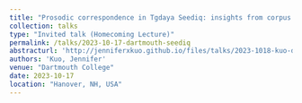 ```yaml
---
title: "Prosodic correspondence in Tgdaya Seediq: insights from corpus and experimental evidence"
collection: talks
type: "Invited talk (Homecoming Lecture)"
permalink: /talks/2023-10-17-dartmouth-seediq
abstracturl: 'http://jenniferxkuo.github.io/files/talks/2023-1018-kuo-dartmouth-selected.pdf'
authors: 'Kuo, Jennifer'
venue: "Dartmouth College"
date: 2023-10-17
location: "Hanover, NH, USA"
---
```

